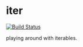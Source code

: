 iter
===

[![Build Status](https://travis-ci.org/calvinmetcalf/iter.svg)](https://travis-ci.org/calvinmetcalf/iter)

playing around with iterables.